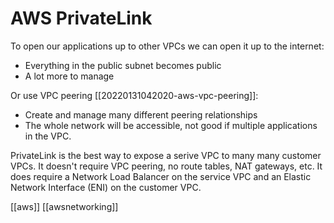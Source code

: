 # AWS PrivateLink

To open our applications up to other VPCs we can open it up to the internet:
- Everything in the public subnet becomes public
- A lot more to manage

Or use VPC peering [[20220131042020-aws-vpc-peering]]:
- Create and manage many different peering relationships
- The whole network will be accessible, not good if multiple applications in the VPC.

PrivateLink is the best way to expose a serive VPC to many many customer VPCs.
It doesn't require VPC peering, no route tables, NAT gateways, etc.
It does require a Network Load Balancer on the service VPC and an Elastic Network Interface (ENI) on the customer VPC.

[[aws]]
[[awsnetworking]]